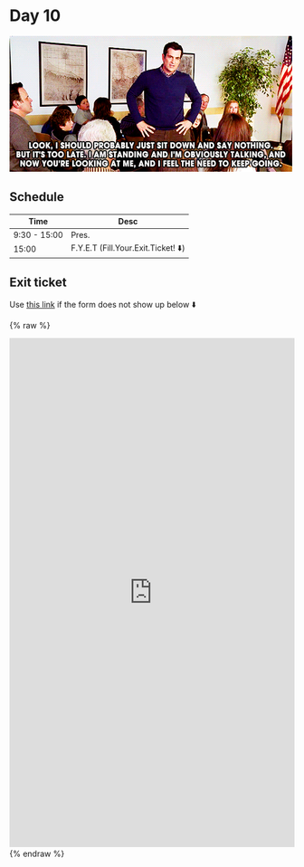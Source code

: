 
# Day 10

!['Fuck the clock'](images/all_talk.gif)

## Schedule

|Time               |Desc                                           |
|---                |---                                            |
|9:30 - 15:00       | Pres.                                         |
|15:00              | F.Y.E.T (Fill.Your.Exit.Ticket! :arrow_down:) |


## Exit ticket

Use [this link](https://forms.gle/rZ76R1C77E8zk7UPA) if the form does not show up below :arrow_down:

{% raw %}
<iframe src="https://docs.google.com/forms/d/e/1FAIpQLSeqd6qwRiSWypR7htTo56AH3Z51AXMP5i5lAFkPOxlpGfvSSQ/viewform?embedded=true" width="100%" height="900" frameborder="0" marginheight="0" marginwidth="0" frameborder="no">Loading…</iframe>
{% endraw %}